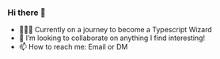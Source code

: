 ### Hi there 👋

<!--
**TashanDuncan/tashanduncan** is a ✨ _special_ ✨ repository because its `README.md` (this file) appears on your GitHub profile.

Here are some ideas to get you started:
-->

- 🧙🏿‍♂️ Currently on a journey to become a Typescript Wizard 
- 👯 I’m looking to collaborate on anything I find interesting!
- 📫 How to reach me: Email or DM
